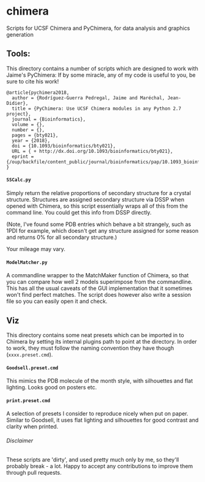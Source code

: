 # chimera
Scripts for UCSF Chimera and PyChimera, for data analysis and graphics generation


## Tools:
This directory contains a number of scripts which are designed to work with Jaime's PyChimera:
If by some miracle, any of my code is useful to you, be sure to cite his work!

```
@article{pychimera2018,
  author = {Rodríguez-Guerra Pedregal, Jaime and Maréchal, Jean-Didier},
  title = {PyChimera: Use UCSF Chimera modules in any Python 2.7 project},
  journal = {Bioinformatics},
  volume = {},
  number = {},
  pages = {bty021},
  year = {2018},
  doi = {10.1093/bioinformatics/bty021},
  URL = { + http://dx.doi.org/10.1093/bioinformatics/bty021},
  eprint = {/oup/backfile/content_public/journal/bioinformatics/pap/10.1093_bioinformatics_bty021/1/bty021.pdf}
}
```

#### `SSCalc.py`
Simply return the relative proportions of secondary structure for a crystal structure. Structures are assigned secondary structure via DSSP when opened with Chimera, so this script essentially wraps all of this from the command line. You could get this info from DSSP directly.

(Note, I've found some PDB entries which behave a bit strangely, such as 1PDI for example, which doesn't get any structure assigned for some reason and returns 0% for all secondary structure.)

Your mileage may vary.

#### `ModelMatcher.py`
A commandline wrapper to the MatchMaker function of Chimera, so that you can compare how well 2 models superimpose from the commandline. This has all the usual caveats of the GUI implementation that it sometimes won't find perfect matches. The script does however also write a session file so you can easily open it and check.


## Viz
This directory contains some neat presets which can be imported in to Chimera by setting its internal plugins path to point at the directory. In order to work, they must follow the naming convention they have though (`xxxx.preset.cmd`).

#### `Goodsell.preset.cmd`
This mimics the PDB molecule of the month style, with silhouettes and flat lighting. Looks good on posters etc.

#### `print.preset.cmd`
A selection of presets I consider to reproduce nicely when put on paper. Similar to Goodsell, it uses flat lighting and silhouettes for good contrast and clarity when printed.


###### Disclaimer
These scripts are 'dirty', and used pretty much only by me, so they'll probably break - a lot.
Happy to accept any contributions to improve them through pull requests.

